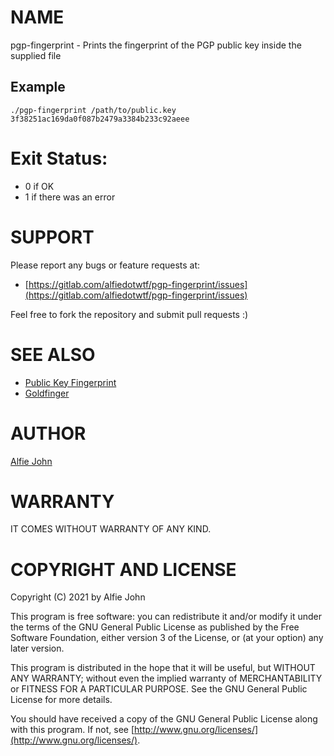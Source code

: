 # NAME

pgp-fingerprint - Prints the fingerprint of the PGP public key inside the supplied file

## Example

    ./pgp-fingerprint /path/to/public.key
    3f38251ac169da0f087b2479a3384b233c92aeee

# Exit Status:

* 0 if OK
* 1 if there was an error

# SUPPORT

Please report any bugs or feature requests at:

* [https://gitlab.com/alfiedotwtf/pgp-fingerprint/issues](https://gitlab.com/alfiedotwtf/pgp-fingerprint/issues)

Feel free to fork the repository and submit pull requests :)

# SEE ALSO

* [Public Key Fingerprint](https://en.wikipedia.org/wiki/Public_key_fingerprint)
* [Goldfinger](https://www.imdb.com/title/tt0058150/?ref_=fn_al_tt_1)

# AUTHOR

[Alfie John](https://www.alfie.wtf)

# WARRANTY

IT COMES WITHOUT WARRANTY OF ANY KIND.

# COPYRIGHT AND LICENSE

Copyright (C) 2021 by Alfie John

This program is free software: you can redistribute it and/or modify it under
the terms of the GNU General Public License as published by the Free Software
Foundation, either version 3 of the License, or (at your option) any later
version.

This program is distributed in the hope that it will be useful, but WITHOUT ANY
WARRANTY; without even the implied warranty of MERCHANTABILITY or FITNESS FOR A
PARTICULAR PURPOSE. See the GNU General Public License for more details.

You should have received a copy of the GNU General Public License along with
this program. If not, see [http://www.gnu.org/licenses/](http://www.gnu.org/licenses/).
